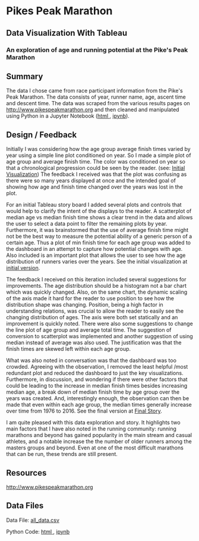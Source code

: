 # Pikes Peak Marathon 

## Data Visualization With Tableau

<h3>An exploration of age and running potential at the Pike's Peak Marathon</h3>



<h2 id="Summary"> Summary </h2>
<p> The data I chose came from race participant information from the Pike's Peak Marathon.  The data consists of year, runner name, age, ascent time and descent time.  The data was scraped from the various results pages on  <a href="http://www.pikespeakmarathon.org">http://www.pikespeakmarathon.org</a> and then cleaned and manipulated using Python in a Jupyter Notebook (<a href="./PP_Webscrape.html">html </a>, <a href="./PP_Webscrape.ipynb">ipynb</a>).   </p>

<h2 id="Design_Feedback"> Design / Feedback</h2>
<p> 	Initially I was considering how the age group average finish times varied by year using a simple line plot conditioned on year. So I made a simple plot of age group and average finish time.  The color was conditioned on year so that a chronological progression could be seen by the reader.  (see: <a href="https://public.tableau.com/profile/art3000#!/vizhome/PikesPeak/Sheet2">Initial Visualization</a>)  The feedback I received was that the plot was confusing as there were so many years displayed at once and the intended goal of showing how age and finish time changed over the years was lost in the plot.  </p>

<p>
For an initial Tableau story board I added several plots and controls that would help to clarify the intent of the displays to the reader.  A scatterplot of median age vs median finish time shows a clear trend in the data and allows the user to select a data point to filter the remaining plots by year.  Furthermore, it was brainstormed that the use of average finish time might not be the best way to measure the potential ability of a generic person of a certain age.  Thus a plot of min finish time for each age group was added to the dashboard in an attempt to capture how potential changes with age.  Also included is an important plot that allows the user to see how the age distribution of runners varies over the years. See the initial visualization at <a href="https://public.tableau.com/profile/art3000#!/vizhome/PikesPeakMarathonStoryBoard/PikesPeakStory">initial version</a>.</p>


<p>
The feedback I received on this iteration included several suggestions for improvements.  The age distribution should be a histogram not a bar chart which was quickly changed.  Also, on the same chart, the dynamic scaling of the axis made it hard for the reader to use position to see how the distribution shape was changing. Position, being a high factor in understanding relations, was crucial to allow the reader to easily see the changing distribution of ages.  The axis were both set statically and an improvement is quickly noted.  There were also some suggestions to change the line plot of age group and average total time.  The suggestion of conversion to scatterplot was implemented and another suggestion of using median instead of average was also used.  The justification was that the finish times are skewed left within each age group.

What was also noted in conversation was that the dashboard was too crowded.  Agreeing with the observation, I removed the least helpful /most redundant plot and reduced the dashboard to just the key visualizations.  Furthermore, in discussion, and wondering if there were other factors that could be leading to the increase in median finish times besides increasing median age, a break down of median finish time by age group over the years was created.  And, interestingly enough, the observation can then be made that even within each age group, the median times generally increase over time from 1976 to 2016.  See the final version at <a href ="https://public.tableau.com/profile/art3000#!/vizhome/PikesPeakMarathonStoryBoard_v2/PikesPeakStory">Final Story</a>.
</p>

<p>
I am quite pleased with this data exploration and story. It highlights two main factors that I have also noted in the running community: running marathons and beyond has gained popularity in the main stream and casual athletes, and a notable increase the the number of older runners among the masters groups and beyond.  Even at one of the most difficult marathons that can be run, these trends are still present.

</p>
<h2 id="Resources"> Resources </h2>

<a href="http://www.pikespeakmarathon.org">http://www.pikespeakmarathon.org</a> 

<h2 id="DataFiles">Data Files</h2>


Data File: <a href="all_data.csv">all_data.csv</a>

Python Code: <a href="./PP_Webscrape.html">html </a>, <a href="./PP_Webscrape.ipynb">ipynb</a>



